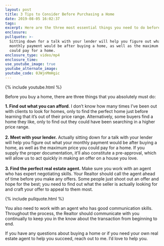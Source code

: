 ```yaml
---
layout: post
title: 3 Tips to Consider Before Purchasing a Home
date: 2019-08-05 16:02:37
tags:
excerpt: Here are the three most essential things you need to do before buying a home.
enclosure:
pullquote: >-
  Sitting down for a talk with your lender will help you figure out what your
  monthly payment would be after buying a home, as well as the maximum price you
  could pay for a home.
enclosure_type: video/mp4
enclosure_time:
use_youtube_image: true
youtube_alternate_image:
youtube_code: 0JWjnMmHgic
---
```


{% include youtube.html %}

Before you buy a home, there are three things that you absolutely must do:

**1\. Find out what you can afford**. I don’t know how many times I’ve been out with clients to look for homes, only to find the perfect home just before learning that it’s out of their price range. Alternatively, some buyers find a home they like, only to find out they could have been searching in a higher price range.<br><br>**2\. Meet with your lender.** Actually sitting down for a talk with your lender will help you figure out what your monthly payment would be after buying a home, as well as the maximum price you could pay for a home. If you supply the proper documentation, it’ll also constitute a pre-approval, which will allow us to act quickly in making an offer on a house you love.<br><br>**3\. Find the perfect real estate agent.** Make sure you work with an agent who has expert negotiating skills. Your Realtor should call the agent ahead of time before you make any offers. Some people just shoot out an offer and hope for the best; you need to find out what the seller is actually looking for and craft your offer to appeal to them most.

{% include pullquote.html %}

You also need to work with an agent who has good communication skills. Throughout the process, the Realtor should communicate with you continually to keep you in the know about the transaction from beginning to end.

If you have any questions about buying a home or if you need your own real estate agent to help you succeed, reach out to me. I’d love to help you.<br>&nbsp;